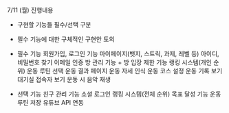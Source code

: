 7/11 (월) 진행내용

- 구현할 기능들 필수/선택 구분
- 필수 기능에 대한 구체적인 구현안 토의

- 필수 기능
회원가입, 로그인 기능
마이페이지(뱃지, 스트릭, 과제, 레벨 등)
아이디, 비밀번호 찾기
이메일 인증
방 관리 기능 + 방 입장 제한 기능
랭킹 시스템(개인 순위)
운동 루틴 선택
운동 결과 페이지
운동 자세 인식
운동 코스 설정
운동 기록 보기
대기실 접속자 보기
운동 시 음악 재생

- 선택 기능
친구 관리 기능
소셜 로그인
랭킹 시스템(전체 순위)
목표 달성 기능
운동 루틴 저장
유튜브 API 연동

